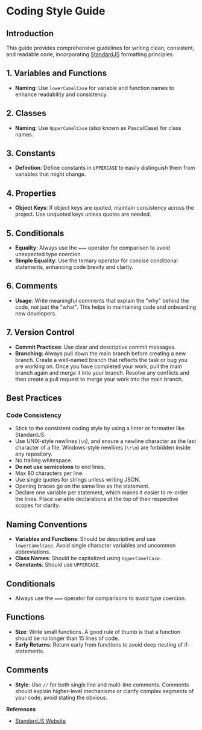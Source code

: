# Coding Style Guide

## Introduction
This guide provides comprehensive guidelines for writing clean, consistent, and readable code, incorporating [StandardJS](https://standardjs.com/) formatting principles.

## 1. Variables and Functions
- **Naming**: Use `lowerCamelCase` for variable and function names to enhance readability and consistency.

## 2. Classes
- **Naming**: Use `UpperCamelCase` (also known as PascalCase) for class names.

## 3. Constants
- **Definition**: Define constants in `UPPERCASE` to easily distinguish them from variables that might change.

## 4. Properties
- **Object Keys**: If object keys are quoted, maintain consistency across the project. Use unquoted keys unless quotes are needed.

## 5. Conditionals
- **Equality**: Always use the `===` operator for comparison to avoid unexpected type coercion.
- **Simple Equality**: Use the ternary operator for concise conditional statements, enhancing code brevity and clarity.

## 6. Comments
- **Usage**: Write meaningful comments that explain the "why" behind the code, not just the "what". This helps in maintaining code and onboarding new developers.

## 7. Version Control
- **Commit Practices**: Use clear and descriptive commit messages.
- **Branching**: Always pull down the main branch before creating a new branch. Create a well-named branch that reflects the task or bug you are working on. Once you have completed your work, pull the main branch again and merge it into your branch. Resolve any conflicts and then create a pull request to merge your work into the main branch.

## Best Practices

### Code Consistency
- Stick to the consistent coding style by using a linter or formatter like StandardJS.
- Use UNIX-style newlines (`\n`), and ensure a newline character as the last character of a file. Windows-style newlines (`\r\n`) are forbidden inside any repository.
- No trailing whitespace.
- **Do not use semicolons** to end lines.
- Max 80 characters per line.
- Use single quotes for strings unless writing JSON.
- Opening braces go on the same line as the statement.
- Declare one variable per statement, which makes it easier to re-order the lines. Place variable declarations at the top of their respective scopes for clarity.


## Naming Conventions
- **Variables and Functions**: Should be descriptive and use `lowerCamelCase`. Avoid single character variables and uncommon abbreviations.
- **Class Names**: Should be capitalized using `UpperCamelCase`.
- **Constants**: Should use `UPPERCASE`.

## Conditionals
- Always use the `===` operator for comparisons to avoid type coercion.

## Functions
- **Size**: Write small functions. A good rule of thumb is that a function should be no longer than 15 lines of code.
- **Early Returns**: Return early from functions to avoid deep nesting of if-statements.

## Comments
- **Style**: Use `//` for both single line and multi-line comments. Comments should explain higher-level mechanisms or clarify complex segments of your code; avoid stating the obvious.

**References**
- [StandardJS Website](https://standardjs.com/)
